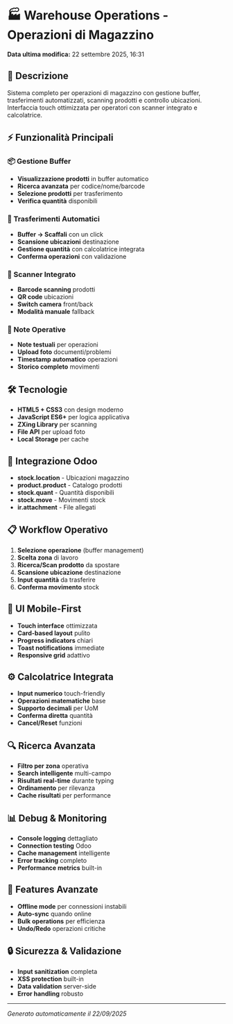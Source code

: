 # 🏭 Warehouse Operations - Operazioni di Magazzino

**Data ultima modifica:** 22 settembre 2025, 16:31

## 🎯 Descrizione
Sistema completo per operazioni di magazzino con gestione buffer, trasferimenti automatizzati, scanning prodotti e controllo ubicazioni. Interfaccia touch ottimizzata per operatori con scanner integrato e calcolatrice.

## ⚡ Funzionalità Principali

### 📦 Gestione Buffer
- **Visualizzazione prodotti** in buffer automatico
- **Ricerca avanzata** per codice/nome/barcode
- **Selezione prodotti** per trasferimento
- **Verifica quantità** disponibili

### 🚀 Trasferimenti Automatici
- **Buffer → Scaffali** con un click
- **Scansione ubicazioni** destinazione
- **Gestione quantità** con calcolatrice integrata
- **Conferma operazioni** con validazione

### 📱 Scanner Integrato
- **Barcode scanning** prodotti
- **QR code** ubicazioni
- **Switch camera** front/back
- **Modalità manuale** fallback

### 📝 Note Operative
- **Note testuali** per operazioni
- **Upload foto** documenti/problemi
- **Timestamp automatico** operazioni
- **Storico completo** movimenti

## 🛠️ Tecnologie
- **HTML5 + CSS3** con design moderno
- **JavaScript ES6+** per logica applicativa
- **ZXing Library** per scanning
- **File API** per upload foto
- **Local Storage** per cache

## 🔌 Integrazione Odoo
- **stock.location** - Ubicazioni magazzino
- **product.product** - Catalogo prodotti
- **stock.quant** - Quantità disponibili
- **stock.move** - Movimenti stock
- **ir.attachment** - File allegati

## 📋 Workflow Operativo
1. **Selezione operazione** (buffer management)
2. **Scelta zona** di lavoro
3. **Ricerca/Scan prodotto** da spostare
4. **Scansione ubicazione** destinazione
5. **Input quantità** da trasferire
6. **Conferma movimento** stock

## 🎨 UI Mobile-First
- **Touch interface** ottimizzata
- **Card-based layout** pulito
- **Progress indicators** chiari
- **Toast notifications** immediate
- **Responsive grid** adattivo

## ⚙️ Calcolatrice Integrata
- **Input numerico** touch-friendly
- **Operazioni matematiche** base
- **Supporto decimali** per UoM
- **Conferma diretta** quantità
- **Cancel/Reset** funzioni

## 🔍 Ricerca Avanzata
- **Filtro per zona** operativa
- **Search intelligente** multi-campo
- **Risultati real-time** durante typing
- **Ordinamento** per rilevanza
- **Cache risultati** per performance

## 📊 Debug & Monitoring
- **Console logging** dettagliato
- **Connection testing** Odoo
- **Cache management** intelligente
- **Error tracking** completo
- **Performance metrics** built-in

## 🌟 Features Avanzate
- **Offline mode** per connessioni instabili
- **Auto-sync** quando online
- **Bulk operations** per efficienza
- **Undo/Redo** operazioni critiche

## 🔒 Sicurezza & Validazione
- **Input sanitization** completa
- **XSS protection** built-in
- **Data validation** server-side
- **Error handling** robusto

---
*Generato automaticamente il 22/09/2025*